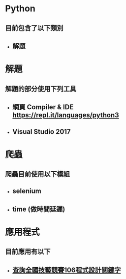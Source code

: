 # Python
## 目前包含了以下類別
* ## 解題

# 解題
## 解題的部分使用下列工具
* ## 網頁 Compiler & IDE  https://repl.it/languages/python3 
* ## Visual Studio 2017

# 爬蟲
## 爬蟲目前使用以下模組
* ## selenium
* ## time (做時間延遲)

# 應用程式
## 目前應用有以下
* ## [查詢全國技藝競賽106程式設計關鍵字](https://github.com/xyz607xx/python/tree/master/%E6%87%89%E7%94%A8%E7%A8%8B%E5%BC%8F/%E6%9F%A5%E8%A9%A2%E5%85%A8%E5%9C%8B%E6%8A%80%E8%97%9D%E7%AB%B6%E8%B3%BD106%E7%A8%8B%E5%BC%8F%E8%A8%AD%E8%A8%88%E9%97%9C%E9%8D%B5%E5%AD%97)
